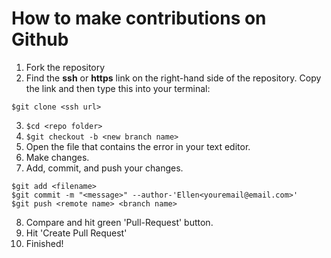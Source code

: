 # How to make contributions on Github

1. Fork the repository
2. Find the **ssh** or **https** link on the right-hand side of the repository. 
Copy the link and then type this into your terminal: 
  ```
  $git clone <ssh url>
  ```
3. ```$cd <repo folder>```
4. ```$git checkout -b <new branch name>```
5. Open the file that contains the error in your text editor.
6. Make changes.
7. Add, commit, and push your changes. 
  ```
  $git add <filename>   
  $git commit -m "<message>" --author-'Ellen<youremail@email.com>'   
  $git push <remote name> <branch name>   
  ```
8. Compare and hit green 'Pull-Request' button.
9. Hit 'Create Pull Request'
10. Finished!

